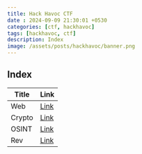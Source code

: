 ```yaml
---
title: Hack Havoc CTF
date : 2024-09-09 21:30:01 +0530
categories: [ctf, hackhavoc]
tags: [hackhavoc, ctf]
description: Index
image: /assets/posts/hackhavoc/banner.png
---
```


## Index

Title | Link
--- | ---
Web | [Link](/posts/hackhavoc-web/)
Crypto | [Link](/posts/hackhavoc-crypto/)
OSINT | [Link](/posts/hackhavoc-osint/)
Rev | [Link](/posts/hackhavoc-rev/)
